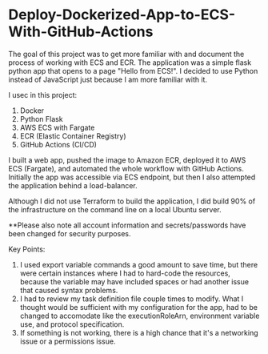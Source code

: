 # Deploy-Dockerized-App-to-ECS-With-GitHub-Actions

The goal of this project was to get more familiar with and document the process of working with ECS and ECR. The application was a simple flask python app that opens to a page "Hello from ECS!". I decided to use Python instead of JavaScript just because I am more familiar with it.

I usec in this project:
1. Docker
2. Python Flask
3. AWS ECS with Fargate
4. ECR (Elastic Container Registry)
5. GitHub Actions (CI/CD)

I built a web app, pushed the image to Amazon ECR, deployed it to AWS ECS (Fargate), and automated the whole workflow with GitHub Actions. Initially the app was accessible via ECS endpoint, but then I also attempted the application behind a load-balancer.

Although I did not use Terraform to build the application, I did build 90% of the infrastructure on the command line on a local Ubuntu server.

**Please also note all account information and secrets/passwords have been changed for security purposes.

Key Points:
1. I used export variable commands a good amount to save time, but there were certain instances where I had to hard-code the resources, because the variable may have included spaces or had another issue that caused syntax problems.
2. I had to review my task definition file couple times to modify. What I thought would be sufficient with my configuration for the app, had to be changed to accomodate like the executionRoleArn, environment variable use, and protocol specification.
3. If something is not working, there is a high chance that it's a networking issue or a permissions issue.
